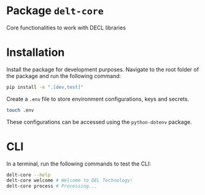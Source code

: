 # Package `delt-core`
Core functionalities to work with DECL libraries

# Installation

Install the package for development purposes.
Navigate to the root folder of the package and run the following command:

```bash
pip install -e ".[dev,test]"
```

Create a `.env` file to store environment configurations, keys and secrets.
```bash
touch .env
```
These configurations can be accessed using the `python-dotenv` package.


# CLI

In a terminal, run the following commands to test the CLI:

```bash
delt-core --help
delt-core welcome # Welcome to DEL Technology!
delt-core process # Processing...
```